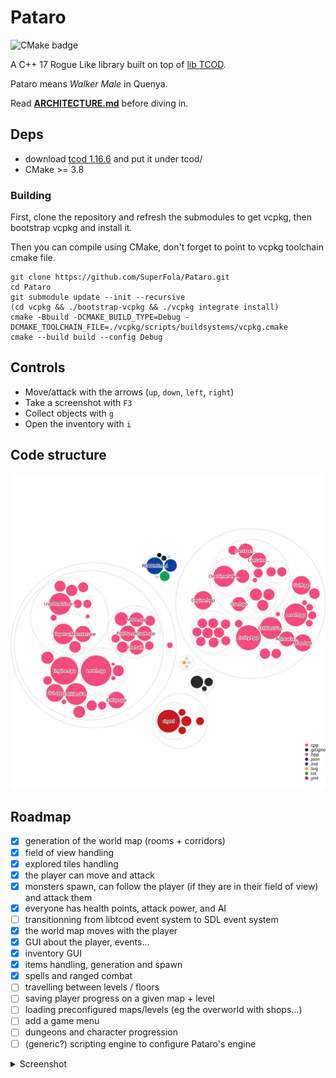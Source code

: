 # Pataro

![CMake badge](https://img.shields.io/github/workflow/status/ArkScript-lang/Ark/CMake?logo=cmake&style=for-the-badge)

A C++ 17 Rogue Like library built on top of [lib TCOD](https://github.com/libtcod/libtcod).

Pataro means *Walker Male* in Quenya.

Read **[ARCHITECTURE.md](ARCHITECTURE.md)** before diving in.

## Deps

* download [tcod 1.16.6](https://github.com/libtcod/libtcod/releases/tag/1.16.6) and put it under tcod/
* CMake >= 3.8

### Building

First, clone the repository and refresh the submodules to get vcpkg, then bootstrap vcpkg and install it.

Then you can compile using CMake, don't forget to point to vcpkg toolchain cmake file.

```shell
git clone https://github.com/SuperFola/Pataro.git
cd Pataro
git submodule update --init --recursive
(cd vcpkg && ./bootstrap-vcpkg && ./vcpkg integrate install)
cmake -Bbuild -DCMAKE_BUILD_TYPE=Debug -DCMAKE_TOOLCHAIN_FILE=./vcpkg/scripts/buildsystems/vcpkg.cmake
cmake --build build --config Debug
```

## Controls

- Move/attack with the arrows (`up`, `down`, `left`, `right`)
- Take a screenshot with `F3`
- Collect objects with `g`
- Open the inventory with `i`

## Code structure

![](images/diagram.svg)

## Roadmap

- [x] generation of the world map (rooms + corridors)
- [x] field of view handling
- [x] explored tiles handling
- [x] the player can move and attack
- [x] monsters spawn, can follow the player (if they are in their field of view) and attack them
- [x] everyone has health points, attack power, and AI
- [ ] transitionning from libtcod event system to SDL event system
- [x] the world map moves with the player
- [x] GUI about the player, events...
- [x] inventory GUI
- [x] items handling, generation and spawn
- [x] spells and ranged combat
- [ ] travelling between levels / floors
- [ ] saving player progress on a given map + level
- [ ] loading preconfigured maps/levels (eg the overworld with shops...)
- [ ] add a game menu
- [ ] dungeons and character progression
- [ ] (generic?) scripting engine to configure Pataro's engine

<details>
    <summary>Screenshot</summary>
    <img src="images/4-june-01.png" name="world map">
    <img src="images/4-june-02.png" name="objects on the ground">
    <img src="images/4-june-03.png" name="inventory">
</details>
